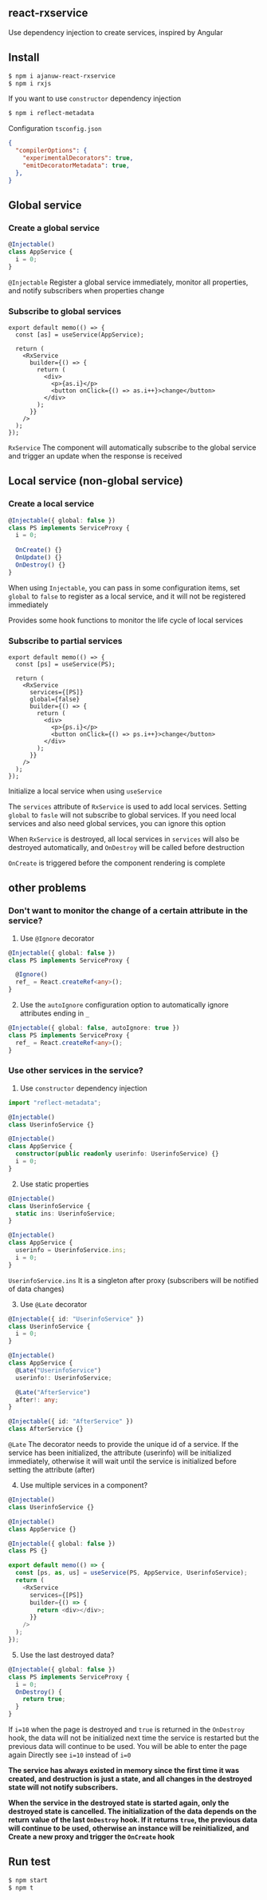 ## react-rxservice

Use dependency injection to create services, inspired by Angular

## Install
```sh
$ npm i ajanuw-react-rxservice
$ npm i rxjs
```

If you want to use `constructor` dependency injection

```sh
$ npm i reflect-metadata
```

Configuration `tsconfig.json`

```json
{
  "compilerOptions": {
    "experimentalDecorators": true,
    "emitDecoratorMetadata": true,
  },
}
```

## Global service

### Create a global service
```ts
@Injectable()
class AppService {
  i = 0;
}
```

`@Injectable` Register a global service immediately, monitor all properties, and notify subscribers when properties change

### Subscribe to global services
```tsx
export default memo(() => {
  const [as] = useService(AppService);

  return (
    <RxService
      builder={() => {
        return (
          <div>
            <p>{as.i}</p>
            <button onClick={() => as.i++}>change</button>
          </div>
        );
      }}
    />
  );
});
```

`RxService` The component will automatically subscribe to the global service and trigger an update when the response is received


## Local service (non-global service)

### Create a local service

```ts
@Injectable({ global: false })
class PS implements ServiceProxy {
  i = 0;
  
  OnCreate() {}
  OnUpdate() {}
  OnDestroy() {}
}
```

When using `Injectable`, you can pass in some configuration items, set `global` to `false` to register as a local service, and it will not be registered immediately

Provides some hook functions to monitor the life cycle of local services


### Subscribe to partial services

```tsx
export default memo(() => {
  const [ps] = useService(PS);

  return (
    <RxService
      services={[PS]}
      global={false}
      builder={() => {
        return (
          <div>
            <p>{ps.i}</p>
            <button onClick={() => ps.i++}>change</button>
          </div>
        );
      }}
    />
  );
});
```

Initialize a local service when using `useService`

The `services` attribute of `RxService` is used to add local services. Setting `global` to `fasle` will not subscribe to global services. If you need local services and also need global services, you can ignore this option

When `RxService` is destroyed, all local services in `services` will also be destroyed automatically, and `OnDestroy` will be called before destruction

`OnCreate` is triggered before the component rendering is complete

## other problems

### Don't want to monitor the change of a certain attribute in the service?

  1. Use `@Ignore` decorator
  ```ts
  @Injectable({ global: false })
  class PS implements ServiceProxy {

    @Ignore()
    ref_ = React.createRef<any>();
  }
  ```

   2. Use the `autoIgnore` configuration option to automatically ignore attributes ending in `_`
  ```ts
  @Injectable({ global: false, autoIgnore: true })
  class PS implements ServiceProxy {
    ref_ = React.createRef<any>();
  }
  ```

### Use other services in the service?

  1. Use `constructor` dependency injection
  ```ts
  import "reflect-metadata";

  @Injectable()
  class UserinfoService {}

  @Injectable()
  class AppService {
    constructor(public readonly userinfo: UserinfoService) {}
    i = 0;
  }
  ```

  2. Use static properties
  ```ts
  @Injectable()
  class UserinfoService {
    static ins: UserinfoService;
  }

  @Injectable()
  class AppService {
    userinfo = UserinfoService.ins;
    i = 0;
  }
  ```
   `UserinfoService.ins` It is a singleton after proxy (subscribers will be notified of data changes)

  3. Use `@Late` decorator
  ```ts
  @Injectable({ id: "UserinfoService" })
  class UserinfoService {
    i = 0;
  }

  @Injectable()
  class AppService {
    @Late("UserinfoService")
    userinfo!: UserinfoService;

    @Late("AfterService")
    after!: any;
  }

  @Injectable({ id: "AfterService" })
  class AfterService {}
  ```

  `@Late` The decorator needs to provide the unique id of a service. If the service has been initialized, the attribute (userinfo) will be initialized immediately, otherwise it will wait until the service is initialized before setting the attribute (after)

  4. Use multiple services in a component?
  ```ts
  @Injectable()
  class UserinfoService {}

  @Injectable()
  class AppService {}

  @Injectable({ global: false })
  class PS {}

  export default memo(() => {
    const [ps, as, us] = useService(PS, AppService, UserinfoService);
    return (
      <RxService
        services={[PS]}
        builder={() => {
          return <div></div>;
        }}
      />
    );
  });
  ```

  5. Use the last destroyed data?
  ```ts
  @Injectable({ global: false })
  class PS implements ServiceProxy {
    i = 0;
    OnDestroy() {
      return true;
    }
  }
  ```

If `i=10` when the page is destroyed and `true` is returned in the `OnDestroy` hook, the data will not be initialized next time the service is restarted but the previous data will continue to be used. You will be able to enter the page again Directly see `i=10` instead of `i=0`

**The service has always existed in memory since the first time it was created, and destruction is just a state, and all changes in the destroyed state will not notify subscribers.**

**When the service in the destroyed state is started again, only the destroyed state is cancelled. The initialization of the data depends on the return value of the last `OnDestroy` hook. If it returns `true`, the previous data will continue to be used, otherwise an instance will be reinitialized, and Create a new proxy and trigger the `OnCreate` hook**


## Run test
```sh
$ npm start
$ npm t
```